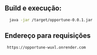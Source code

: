 ## Build e execução:

```sh
  java -jar /target/opportune-0.0.1.jar
```

## Endereço para requisições
```
 https://opportune-wuxl.onrender.com
```